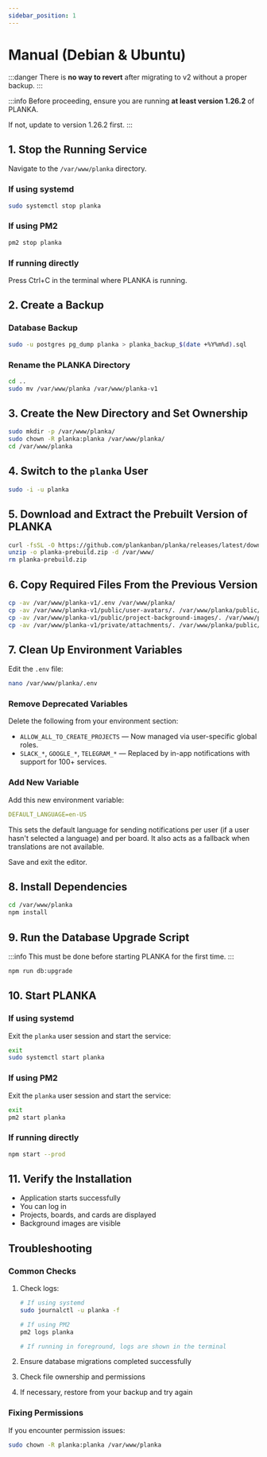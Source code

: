 ```yaml
---
sidebar_position: 1
---
```


# Manual (Debian & Ubuntu)

:::danger
There is **no way to revert** after migrating to v2 without a proper backup.
:::

:::info
Before proceeding, ensure you are running **at least version 1.26.2** of PLANKA.

If not, update to version 1.26.2 first.
:::

## 1. Stop the Running Service

Navigate to the `/var/www/planka` directory.

### If using systemd

```bash
sudo systemctl stop planka
```

### If using PM2

```bash
pm2 stop planka
```

### If running directly

Press Ctrl+C in the terminal where PLANKA is running.

## 2. Create a Backup

### Database Backup

```bash
sudo -u postgres pg_dump planka > planka_backup_$(date +%Y%m%d).sql
```

### Rename the PLANKA Directory

```bash
cd ..
sudo mv /var/www/planka /var/www/planka-v1
```

## 3. Create the New Directory and Set Ownership

```bash
sudo mkdir -p /var/www/planka/
sudo chown -R planka:planka /var/www/planka/
cd /var/www/planka
```

## 4. Switch to the `planka` User

```bash
sudo -i -u planka
```

## 5. Download and Extract the Prebuilt Version of PLANKA

```bash
curl -fsSL -O https://github.com/plankanban/planka/releases/latest/download/planka-prebuild.zip
unzip -o planka-prebuild.zip -d /var/www/
rm planka-prebuild.zip
```

## 6. Copy Required Files From the Previous Version

```bash
cp -av /var/www/planka-v1/.env /var/www/planka/
cp -av /var/www/planka-v1/public/user-avatars/. /var/www/planka/public/user-avatars/
cp -av /var/www/planka-v1/public/project-background-images/. /var/www/planka/public/background-images/
cp -av /var/www/planka-v1/private/attachments/. /var/www/planka/public/attachments/
```

## 7. Clean Up Environment Variables

Edit the `.env` file:

```bash
nano /var/www/planka/.env
```

### Remove Deprecated Variables

Delete the following from your environment section:

* `ALLOW_ALL_TO_CREATE_PROJECTS` — Now managed via user-specific global roles.
* `SLACK_*`, `GOOGLE_*`, `TELEGRAM_*` — Replaced by in-app notifications with support for 100+ services.

### Add New Variable

Add this new environment variable:

```yaml
DEFAULT_LANGUAGE=en-US
```

This sets the default language for sending notifications per user (if a user hasn't selected a language) and per board. It also acts as a fallback when translations are not available.

Save and exit the editor.

## 8. Install Dependencies

```bash
cd /var/www/planka
npm install
```

## 9. Run the Database Upgrade Script

:::info
This must be done before starting PLANKA for the first time.
:::

```bash
npm run db:upgrade
```

## 10. Start PLANKA

### If using systemd

Exit the `planka` user session and start the service:

```bash
exit
sudo systemctl start planka
```

### If using PM2

Exit the `planka` user session and start the service:

```bash
exit
pm2 start planka
```

### If running directly

```bash
npm start --prod
```

## 11. Verify the Installation

- Application starts successfully
- You can log in
- Projects, boards, and cards are displayed
- Background images are visible

## Troubleshooting

### Common Checks

1. Check logs:

   ```bash
   # If using systemd
   sudo journalctl -u planka -f

   # If using PM2
   pm2 logs planka

   # If running in foreground, logs are shown in the terminal
   ```

2. Ensure database migrations completed successfully

3. Check file ownership and permissions

4. If necessary, restore from your backup and try again

### Fixing Permissions

If you encounter permission issues:

```bash
sudo chown -R planka:planka /var/www/planka
```
